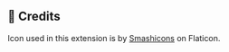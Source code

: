 ## 🙏 Credits

Icon used in this extension is by [Smashicons](https://www.flaticon.com/free-icons/photos) on Flaticon.
